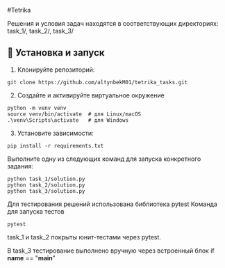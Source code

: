 #Tetrika

Решения и условия задач находятся в соответствующих директориях:
task_1/, task_2/, task_3/
## 🚀 Установка и запуск



1. Клонируйте репозиторий:
```
git clone https://github.com/altynbekM01/tetrika_tasks.git
```

2. Создайте и активируйте виртуальное окружение

```
python -m venv venv
source venv/bin/activate  # для Linux/macOS
.\venv\Scripts\activate   # для Windows
```

3. Установите зависимости:
```
pip install -r requirements.txt
```

Выполните одну из следующих команд для запуска конкретного задания:

```
python task_1/solution.py
python task_2/solution.py
python task_3/solution.py
```

Для тестирования решений использована библиотека pytest
Команда для запуска тестов
```
pytest
```

task_1 и task_2 покрыты юнит-тестами через pytest.

В task_3 тестирование выполнено вручную через встроенный блок if __name__ == "__main__"